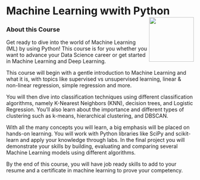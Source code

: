 # Machine Learning wwith Python   <img src="https://raw.githubusercontent.com/roshangrewal/IBM-Data-Science-Professional-Certification/master/IBM-Banner.png" align="right" width="120" />




### About this Course
Get ready to dive into the world of Machine Learning (ML) by using Python! This course is for you whether you want to advance your Data Science career or get started in Machine Learning and Deep Learning.  

This course will begin with a gentle introduction to Machine Learning and what it is, with topics like supervised vs unsupervised learning, linear & non-linear regression, simple regression and more.  

You will then dive into classification techniques using different classification algorithms, namely K-Nearest Neighbors (KNN), decision trees, and Logistic Regression. You’ll also learn about the importance and different types of clustering such as k-means, hierarchical clustering, and DBSCAN. 

With all the many concepts you will learn, a big emphasis will be placed on hands-on learning. You will work with Python libraries like SciPy and scikit-learn and apply your knowledge through labs. In the final project you will demonstrate your skills by building, evaluating and comparing several Machine Learning models using different algorithms.  

By the end of this course, you will have job ready skills to add to your resume and a certificate in machine learning to prove your competency.
